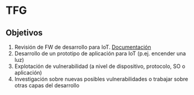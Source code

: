 # TFG

## Objetivos

1. Revisión de FW de desarrollo para IoT. [Documentación](doc/objetivo1.md)
2. Desarrollo de un prototipo de aplicación para IoT (p.ej. encender una luz)
3. Explotación de vulnerabilidad (a nivel de dispositivo, protocolo, SO o aplicación)
4. Investigación sobre nuevas posibles vulnerabilidades o trabajar sobre otras capas del desarrollo
